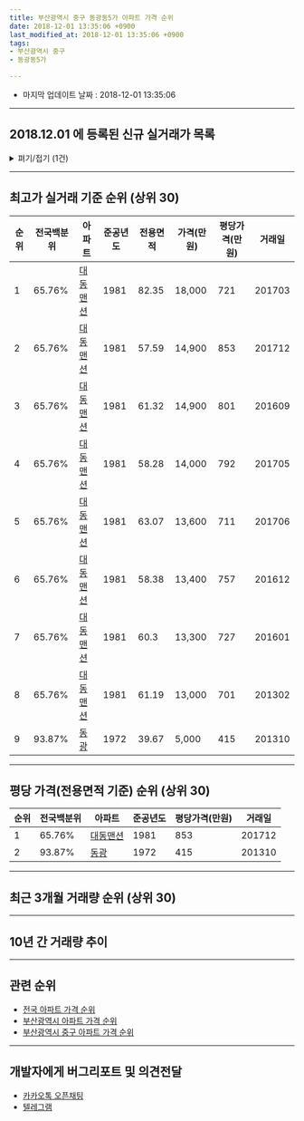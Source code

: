 ```yaml
---
title: 부산광역시 중구 동광동5가 아파트 가격 순위
date: 2018-12-01 13:35:06 +0900
last_modified_at: 2018-12-01 13:35:06 +0900
tags:
- 부산광역시 중구
- 동광동5가

---
```


* 마지막 업데이트 날짜 : 2018-12-01 13:35:06

---

## 2018.12.01 에 등록된 신규 실거래가 목록

<details>
<summary>펴기/접기 (1건)</summary>
<div markdown="1">

|아파트|전국백분위|준공년도|전용면적|가격(만원)|평당가격(만원)|거래일|
|---|---|---|---|---|---|---|
|[동광](https://search.naver.com/search.naver?query=%EB%B6%80%EC%82%B0%EA%B4%91%EC%97%AD%EC%8B%9C+%EC%A4%91%EA%B5%AC+%EB%8F%99%EA%B4%91%EB%8F%995%EA%B0%80+%EB%8F%99%EA%B4%91)|93.87%|1972|39.67|3,600|299|<span style="color:red">201811</span>|


</div>
</details>

---

## 최고가 실거래 기준 순위 (상위 30)


|순위|전국백분위|아파트|준공년도|전용면적|가격(만원)|평당가격(만원)|거래일|
|---|---|---|---|---|---|---|---|
|1|65.76%|[대동맨션](https://search.naver.com/search.naver?query=%EB%B6%80%EC%82%B0%EA%B4%91%EC%97%AD%EC%8B%9C+%EC%A4%91%EA%B5%AC+%EB%8F%99%EA%B4%91%EB%8F%995%EA%B0%80+%EB%8C%80%EB%8F%99%EB%A7%A8%EC%85%98)|1981|82.35|18,000|721|201703|
|2|65.76%|[대동맨션](https://search.naver.com/search.naver?query=%EB%B6%80%EC%82%B0%EA%B4%91%EC%97%AD%EC%8B%9C+%EC%A4%91%EA%B5%AC+%EB%8F%99%EA%B4%91%EB%8F%995%EA%B0%80+%EB%8C%80%EB%8F%99%EB%A7%A8%EC%85%98)|1981|57.59|14,900|853|201712|
|3|65.76%|[대동맨션](https://search.naver.com/search.naver?query=%EB%B6%80%EC%82%B0%EA%B4%91%EC%97%AD%EC%8B%9C+%EC%A4%91%EA%B5%AC+%EB%8F%99%EA%B4%91%EB%8F%995%EA%B0%80+%EB%8C%80%EB%8F%99%EB%A7%A8%EC%85%98)|1981|61.32|14,900|801|201609|
|4|65.76%|[대동맨션](https://search.naver.com/search.naver?query=%EB%B6%80%EC%82%B0%EA%B4%91%EC%97%AD%EC%8B%9C+%EC%A4%91%EA%B5%AC+%EB%8F%99%EA%B4%91%EB%8F%995%EA%B0%80+%EB%8C%80%EB%8F%99%EB%A7%A8%EC%85%98)|1981|58.28|14,000|792|201705|
|5|65.76%|[대동맨션](https://search.naver.com/search.naver?query=%EB%B6%80%EC%82%B0%EA%B4%91%EC%97%AD%EC%8B%9C+%EC%A4%91%EA%B5%AC+%EB%8F%99%EA%B4%91%EB%8F%995%EA%B0%80+%EB%8C%80%EB%8F%99%EB%A7%A8%EC%85%98)|1981|63.07|13,600|711|201706|
|6|65.76%|[대동맨션](https://search.naver.com/search.naver?query=%EB%B6%80%EC%82%B0%EA%B4%91%EC%97%AD%EC%8B%9C+%EC%A4%91%EA%B5%AC+%EB%8F%99%EA%B4%91%EB%8F%995%EA%B0%80+%EB%8C%80%EB%8F%99%EB%A7%A8%EC%85%98)|1981|58.38|13,400|757|201612|
|7|65.76%|[대동맨션](https://search.naver.com/search.naver?query=%EB%B6%80%EC%82%B0%EA%B4%91%EC%97%AD%EC%8B%9C+%EC%A4%91%EA%B5%AC+%EB%8F%99%EA%B4%91%EB%8F%995%EA%B0%80+%EB%8C%80%EB%8F%99%EB%A7%A8%EC%85%98)|1981|60.3|13,300|727|201601|
|8|65.76%|[대동맨션](https://search.naver.com/search.naver?query=%EB%B6%80%EC%82%B0%EA%B4%91%EC%97%AD%EC%8B%9C+%EC%A4%91%EA%B5%AC+%EB%8F%99%EA%B4%91%EB%8F%995%EA%B0%80+%EB%8C%80%EB%8F%99%EB%A7%A8%EC%85%98)|1981|61.19|13,000|701|201302|
|9|93.87%|[동광](https://search.naver.com/search.naver?query=%EB%B6%80%EC%82%B0%EA%B4%91%EC%97%AD%EC%8B%9C+%EC%A4%91%EA%B5%AC+%EB%8F%99%EA%B4%91%EB%8F%995%EA%B0%80+%EB%8F%99%EA%B4%91)|1972|39.67|5,000|415|201310|


---

## 평당 가격(전용면적 기준) 순위 (상위 30)


|순위|전국백분위|아파트|준공년도|평당가격(만원)|거래일|
|---|---|---|---|---|---|
|1|65.76%|[대동맨션](https://search.naver.com/search.naver?query=%EB%B6%80%EC%82%B0%EA%B4%91%EC%97%AD%EC%8B%9C+%EC%A4%91%EA%B5%AC+%EB%8F%99%EA%B4%91%EB%8F%995%EA%B0%80+%EB%8C%80%EB%8F%99%EB%A7%A8%EC%85%98)|1981|853|201712|
|2|93.87%|[동광](https://search.naver.com/search.naver?query=%EB%B6%80%EC%82%B0%EA%B4%91%EC%97%AD%EC%8B%9C+%EC%A4%91%EA%B5%AC+%EB%8F%99%EA%B4%91%EB%8F%995%EA%B0%80+%EB%8F%99%EA%B4%91)|1972|415|201310|


---

## 최근 3개월 거래량 순위 (상위 30)


<div style="width:100%;">
    <canvas id="deal_count_ranking" height="250"></canvas>
</div>


<script>
new Chart(document.getElementById("deal_count_ranking"), {
    type: 'horizontalBar',
    data: {
        labels: ['대동맨션', '동광'],
        datasets: [{
            label: '실거래 수',
            data: [1, 1],
            borderColor: "rgba(255, 0, 128, 1)",
            backgroundColor: "rgba(255, 0, 128, 0.5)",
            fill: false,
        }]
    },
    options: {
        responsive: true,
        title: {
            display: true,
            text: '최근 3개월 거래량 순위'
        },
        tooltips: {
            mode: 'index',
            intersect: false,
            callbacks: {
                title: function(tooltipItems, data) {
                    return "실거래 수:";
                },
                label: function(tooltipItem, data) {
                    return data.labels[tooltipItem.index] + ": " + tooltipItem.xLabel;
                }
            }
        },
        hover: {
            mode: 'nearest',
            intersect: true
        },
        scales: {
            xAxes: [{
                display: true,
                scaleLabel: {
                    display: true,
                    labelString: '실거래 수'
                },
                ticks: {
                    suggestedMin: 0,
                }
            }],
            yAxes: [{
                display: true,
                ticks: {
                    autoSkip: false,
                    callback: function(value, index, values) {
                        if (value.length > 15)
                            return value.substr(0, 13) + "...";
                        else
                            return value;
                    }
                },
                scaleLabel: {
                    display: false,
                }
            }]
        }
    }
});

</script>


---

## 10년 간 거래량 추이


<div style="width:100%;">
    <canvas id="deal_progress" height="250"></canvas>
</div>

<script>
new Chart(document.getElementById("deal_progress"), {
    type: 'line',
    data: {
        labels: ['200812','200901','200902','200903','200904','200905','200906','200907','200908','200909','200910','200911','200912','201001','201002','201003','201004','201005','201006','201007','201008','201009','201010','201011','201012','201101','201102','201103','201104','201105','201106','201107','201108','201109','201110','201111','201112','201201','201202','201203','201204','201205','201206','201207','201208','201209','201210','201211','201212','201301','201302','201303','201304','201305','201306','201307','201308','201309','201310','201311','201312','201401','201402','201403','201404','201405','201406','201407','201408','201409','201410','201411','201412','201501','201502','201503','201504','201505','201506','201507','201508','201509','201510','201511','201512','201601','201602','201603','201604','201605','201606','201607','201608','201609','201610','201611','201612','201701','201702','201703','201704','201705','201706','201707','201708','201709','201710','201711','201712','201801','201802','201803','201804','201805','201806','201807','201808','201809','201810','201811','201812'],
        datasets: [{
            label: '실거래 수',
            pointRadius: 1,
            data: [1, 2, 0, 0, 1, 0, 0, 1, 0, 0, 1, 1, 1, 1, 0, 2, 3, 1, 0, 0, 0, 0, 0, 0, 2, 1, 0, 1, 1, 1, 1, 0, 1, 3, 0, 1, 0, 1, 1, 0, 0, 0, 0, 0, 2, 0, 1, 1, 0, 0, 1, 0, 1, 2, 0, 0, 0, 1, 1, 0, 0, 0, 0, 2, 0, 0, 1, 0, 0, 0, 0, 4, 1, 0, 0, 0, 0, 1, 1, 1, 2, 0, 1, 0, 0, 1, 2, 1, 0, 0, 1, 0, 0, 1, 0, 0, 1, 0, 0, 1, 0, 2, 1, 0, 0, 1, 1, 0, 1, 0, 0, 0, 0, 1, 0, 0, 0, 0, 1, 1, 0],
            borderColor: "rgba(255, 201, 14, 1)",
            backgroundColor: "rgba(255, 201, 14, 0.5)",
            fill: true,
        }]
    },
    options: {
        responsive: true,
        title: {
            display: true,
            text: '10년간 거래량 추이'
        },
        tooltips: {
            mode: 'index',
            intersect: false,
        },
        hover: {
            mode: 'nearest',
            intersect: true
        },
        scales: {
            xAxes: [{
                display: true,
                scaleLabel: {
                    display: true,
                    labelString: '년/월'
                }
            }],
            yAxes: [{
                display: true,
                ticks: {
                    suggestedMin: 0,
                },
                scaleLabel: {
                    display: true,
                    labelString: '실거래 수'
                }
            }]
        }
    }
});

</script>


---

## 관련 순위

- [전국 아파트 가격 순위](https://inasie.github.io/apt-ranking/전국)
- [부산광역시 아파트 가격 순위](https://inasie.github.io/apt-ranking/부산광역시)
- [부산광역시 중구 아파트 가격 순위](https://inasie.github.io/apt-ranking/부산광역시-중구)


---

## 개발자에게 버그리포트 및 의견전달

- [카카오톡 오픈채팅](https://open.kakao.com/o/gLJUAP4)
- [텔레그램](https://t.me/inasie)

